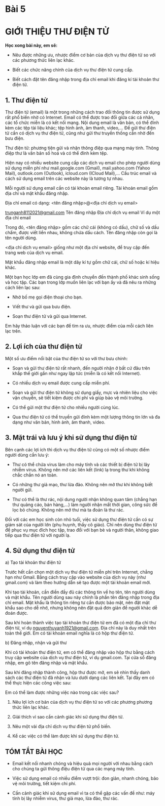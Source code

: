 # Bài 5
# GIỚI THIỆU THƯ ĐIỆN TỬ

**Học xong bài này, em sẽ:**

- Nêu được những ưu, nhược điểm cơ bản của dịch vụ thư điện tử so với các phương thức liên lạc khác.

- Biết các chức năng chính của dịch vụ thư điện tử cung cấp.

- Biết cách đặt tên đăng nhập trong địa chỉ email khi đăng kí tài khoản thư điện tử.

## 1. Thư điện tử

Thư điện tử (email) là một trong những cách trao đổi thông tin được sử dụng rất phổ biến nhờ có Internet. Email có thể được trao đổi giữa các cá nhân, các tổ chức miễn là có kết nối mạng. Nội dung email là văn bản, có thể đính kèm các tệp tài liệu khác; tệp hình ảnh, âm thanh, video,... Để gửi thư điện tử cần có dịch vụ thư điện tử, cũng như gửi thư truyền thống cần nhờ đến bưu điện.

Thư điện tử: phương tiện gửi và nhận thông điệp qua mạng máy tính. Thông điệp thư là văn bản số hoá và có thể đính kèm tệp.

Hiện nay có nhiều website cung cấp các dịch vụ email cho phép người dùng sử dụng miễn phí như mail.google.com (Gmail), mail.yahoo.com (Yahoo Mail), outlook.com (Outlook), icloud.com (ICloud Mail),... Cấu trúc email và cách sử dụng email trên các website này là tương tự nhau.

Mỗi người sử dụng email cần có tài khoản email riêng. Tài khoản email gồm địa chỉ và mật khẩu đăng nhập.

Địa chỉ email có dạng:
<tên đăng nhập>@<địa chỉ dịch vụ email>

trunganh8112021@gmail.com
Tên đăng nhập Địa chỉ dịch vụ email
Ví dụ một địa chỉ email

Trong đó, <tên đăng nhập> gồm các chữ cái (không có dấu), chữ số và dấu chấm, được viết liền nhau, không chứa dấu cách. Tên đăng nhập còn gọi là tên người dùng.

<địa chỉ dịch vụ email> giống như một địa chỉ website, để truy cập đến trang web của dịch vụ email.

Mật khẩu đăng nhập email là một dãy kí tự gồm chữ cái, chữ số hoặc kí hiệu khác.

Một bạn học lớp em đã cùng gia đình chuyển đến thành phố khác sinh sống và học tập. Các bạn trong lớp muốn liên lạc với bạn ấy và đã nêu ra những cách liên lạc sau:

- Nhờ bố mẹ gọi điện thoại cho bạn.

- Viết thư và gửi qua bưu điện.

- Soạn thư điện tử và gửi qua Internet.

Em hãy thảo luận với các bạn để tìm ra ưu, nhược điểm của mỗi cách liên lạc trên.

## 2. Lợi ích của thư điện tử

Một số ưu điểm nổi bật của thư điện tử so với thư bưu chính:

- Soạn và gửi thư điện tử rất nhanh, đến người nhận ở bất cứ đâu trên khắp thế giới gần như ngay lập tức (miễn là có kết nối Internet).

- Có nhiều dịch vụ email được cung cấp miễn phí.

- Soạn và gửi thư điện tử không sử dụng giấy, mực và nhiên liệu cho việc vận chuyển, sẽ tiết kiệm được chi phí và giúp bảo vệ môi trường.

- Có thể gửi một thư điện tử cho nhiều người cùng lúc.

- Qua thư điện tử có thể truyền gửi đính kèm một lượng thông tin lớn và đa dạng như văn bản, hình ảnh, âm thanh, video.

## 3. Mặt trái và lưu ý khi sử dụng thư điện tử

Bên cạnh các lợi ích thì dịch vụ thư điện tử cũng có một số nhược điểm người dùng cần lưu ý:

- Thư có thể chứa virus làm cho máy tính và các thiết bị điện tử bị lây nhiễm virus. Không nên mở các liên kết (link) lạ trong thư khi không chắc chắn nó an toàn.

- Có những thư giả mạo, thư lừa đảo. Không nên mở thư khi không biết người gửi.

- Thư có thể là thư rác, nội dung người nhận không quan tâm (chẳng hạn thư quảng cáo, bán hàng,...) làm người nhận mất thời gian, công sức để lọc bỏ chúng. Không nên mở thư mà ta đoán là thư rác.

Đối với các em học sinh còn nhỏ tuổi, việc sử dụng thư điện tử cần có sự giám sát của người lớn (phụ huynh, thầy cô giáo). Chỉ nên dùng thư điện tử để phục vụ mục đích học tập, trao đổi với bạn bè và người thân, không giao tiếp qua thư điện tử với người lạ.

## 4. Sử dụng thư điện tử

a) Tạo tài khoản thư điện tử

Trước hết cần chọn một dịch vụ thư điện tử miễn phí trên Internet, chẳng hạn như Gmail. Bằng cách truy cập vào website của dịch vụ này (như gmail.com) và làm theo hướng dẫn sẽ tạo được một tài khoản email mới.

Khi tạo tài khoản, cần điền đầy đủ các thông tin về họ tên, tên người dùng và mật khẩu. Tên người dùng sau này chính là phần tên đăng nhập trong địa chỉ email. Mật khẩu là thông tin riêng tư cần được bảo mật, nên đặt mật khẩu sao cho dễ nhớ, nhưng không nên đặt quá đơn giản để người khác dễ đoán được.

Sau khi hoàn thành việc tạo tài khoản thư điện tử em đã có một địa chỉ thư điện tử, ví dụ nguyenthuyanh1921@gmail.com. Địa chỉ này là duy nhất trên toàn thế giới. Em có tài khoản email nghĩa là có hộp thư điện tử.

b) Đăng nhập, nhận và gửi thư

Khi có tài khoản thư điện tử, em có thể đăng nhập vào hộp thư bằng cách truy cập website của dịch vụ thư điện tử, ví dụ gmail.com. Tại cửa sổ đăng nhập, em gõ tên đăng nhập và mật khẩu.

Sau khi đăng nhập thành công, hộp thư được mở, em sẽ nhìn thấy danh sách các thư điện tử đã nhận và lưu dưới dạng các liên kết. Tại đây em có thể thực hiện các công việc sau:

Em có thể làm được những việc nào trong các việc sau?
1) Nêu lợi ích cơ bản của dịch vụ thư điện tử so với các phương phương thức liên lạc khác.

2) Giải thích vì sao cần cảnh giác khi sử dụng thư điện tử.

3) Nêu một vài địa chỉ dịch vụ thư điện tử phổ biến.

4) Kể các việc có thể làm được khi sử dụng thư điện tử.

## TÓM TẮT BÀI HỌC

- Email kết nối nhanh chóng và hiệu quả mọi người với nhau bằng cách cho chúng ta gửi thông điệu điện tử qua các mạng máy tính.

- Việc sử dụng email có nhiều điểm vượt trội: đon giản, nhanh chóng, bảo vệ môi trường, tiết kiệm chi phí.

- Cần cảnh giác khi sử dụng email vì ta có thể gặp các vấn đề như: máy tính bị lây nhiễm virus, thư giả mạo, lừa đảo, thư rác.

